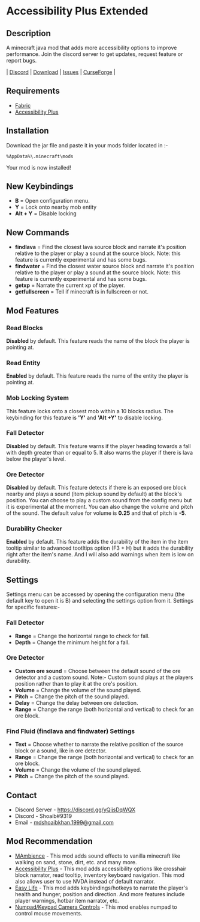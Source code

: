 # Accessibility Plus Extended

## Description

 A minecraft java mod that adds more accessibility options to improve performance. Join the discord server to get updates, request feature or report bugs. 

 | [Discord](https://discord.gg/yQjjsDqWQX) | [Download](https://www.curseforge.com/minecraft/mc-mods/accessibility-plus-extended/files) | [Issues](https://github.com/shoaib11120/Accessibility-Plus-Extended/issues) | [CurseForge](https://www.curseforge.com/minecraft/mc-mods/accessibility-plus-extended) |

## Requirements

- [Fabric](https://fabricmc.net/wiki/install)
- [Accessibility Plus](https://www.curseforge.com/minecraft/mc-mods/accessibility-plus)

## Installation

 Download the jar file and paste it in your mods folder located in :-

    %AppData%\.minecraft\mods
 Your mod is now installed!

## New Keybindings

- **B** = Open configuration menu.
- **Y** = Lock onto nearby mob entity
- **Alt + Y** = Disable locking

## New Commands

- **findlava** = Find the closest lava source block and narrate it's position relative to the player or play a sound at the source block. Note: this feature is currently experimental and has some bugs.
- **findwater** = Find the closest water source block and narrate it's position relative to the player or play a sound at the source block. Note: this feature is currently experimental and has some bugs.
- **getxp** = Narrate the current xp of the player.
- **getfullscreen** = Tell if minecraft is in fullscreen or not.

## Mod Features

### **Read Blocks**

 __Disabled__ by default. This feature reads the name of the block the player is pointing at.

### **Read Entity**

 __Enabled__ by default. This feature reads the name of the entity the player is pointing at.

### **Mob Locking System**

This feature locks onto a closest mob within a 10 blocks radius. The keybinding for this feature is **'Y'** and **'Alt +Y'** to disable locking.

### **Fall Detector**

 __Disabled__ by default. This feature warns if the player heading towards a fall with depth greater than or equal to 5. It also warns the player if there is lava below the player's level.

### **Ore Detector**

 __Disabled__ by default. This feature detects if there is an exposed ore block nearby and plays a sound (item pickup sound by default) at the block's position. You can choose to play a custom sound from the config menu but it is experimental at the moment. You can also change the volume and pitch of the sound. The default value for volume is __0.25__ and that of pitch is __-5__.

### **Durability Checker**

 __Enabled__ by default. This feature adds the durability of the item in the item tooltip similar to advanced tootltips option (F3 + H) but it adds the durability right after the item's name. And I will also add warnings when item is low on durability.

## Settings

Settings menu can be accessed by opening the configuration menu (the default key to open it is B) and selecting the settings option from it.
Settings for specific features:-

### **Fall Detector**

- **Range** = Change the horizontal range to check for fall.
- **Depth** = Change the minimum height for a fall.

### **Ore Detector** 

- **Custom ore sound** = Choose between the default sound of the ore detector and a custom sound. Note:- Custom sound plays at the players position rather than to play it at the ore's position.
- **Volume** = Change the volume of the sound played.
- **Pitch** = Change the pitch of the sound played.
- **Delay** = Change the delay between ore detection.
- **Range** = Change the range (both horizontal and vertical) to check for an ore block.

### **Find Fluid (findlava and findwater) Settings**

- **Text** = Choose whether to narrate the relative position of the source block or a sound, like in ore detector.
- **Range** = Change the range (both horizontal and vertical) to check for an ore block.
- **Volume** = Change the volume of the sound played.
- **Pitch** = Change the pitch of the sound played.

## Contact

- Discord Server - https://discord.gg/yQjjsDqWQX
- Discord - Shoaib#9319 
- Email - mdshoaibkhan.1999@gmail.com

## Mod Recommendation

- [MAmbience](https://www.curseforge.com/minecraft/mc-mods/mambience) - This mod adds sound effects to vanilla minecraft like walking on sand, stone, dirt, etc. and many more.
- [Accessibility Plus](https://www.curseforge.com/minecraft/mc-mods/accessibility-plus) - This mod adds accessibility options like crosshair block narrator, read tooltip, inventory keyboard navigation. This mod also allows user to use NVDA instead of default narrator.
- [Easy Life](https://www.curseforge.com/minecraft/mc-mods/easy-life) - This mod adds keybindings/hotkeys to narrate the player's health and hunger, position and direction. And more features include player warnings, hotbar item narrator, etc.
- [Numpad/Keypad Camera Controls](https://www.curseforge.com/minecraft/mc-mods/numpad-keypad-camera-controls) - This mod enables numpad to control mouse movements. 
